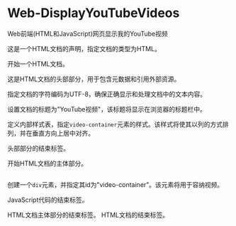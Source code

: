 # Web-DisplayYouTubeVideos
Web前端(HTML和JavaScript)网页显示我的YouTube视频
<!DOCTYPE html>

这是一个HTML文档的声明，指定文档的类型为HTML。

<html>

开始一个HTML文档。


<head>

这是HTML文档的头部部分，用于包含元数据和引用外部资源。


<meta charset="UTF-8">

指定文档的字符编码为UTF-8，确保正确显示和处理文档中的文本内容。


<title>YouTube视频</title>

设置文档的标题为"YouTube视频"，该标题将显示在浏览器的标题栏中。

<style>
    #video-container {
        display: flex;
        flex-direction: column;
        align-items: center;
    }
</style>

定义内部样式表，指定`video-container`元素的样式。该样式将使其以列的方式排列，并在垂直方向上居中对齐。

</head>

头部部分的结束标签。

<body>

开始HTML文档的主体部分。

<div id="video-container"></div>

创建一个`div`元素，并指定其id为"video-container"。该元素将用于容纳视频。


<script>

这是JavaScript代码的起始标签，用于插入JavaScript代码。

var videoUrls = [
    "https://www.youtube.com/watch?v=_pcoBxzXRM4&t=8s",
    "https://www.youtube.com/watch?v=-O5vZ2mT1qs&t=1s",
    "https://www.youtube.com/watch?v=Qax-p_IKNcU",
    "https://www.youtube.com/watch?v=h5vOTuhMRzc",
    "https://www.youtube.com/watch?v=BpNgo7i8w4Y"
];

创建一个名为`videoUrls`的变量，并将一个包含5个YouTube视频URL的数组赋值给它。

function displayVideos() {
    var container = document.getElementById("video-container");

    videoUrls.forEach(function(url) {
        var videoId = extractVideoId(url);

        var iframe = document.createElement("iframe");
        iframe.width = "560";
        iframe.height = "315";
        iframe.src = "https://www.youtube.com/embed/" + videoId;
        iframe.frameborder = "0";
        iframe.allowfullscreen = true;

        container.appendChild(iframe);
    });
}

定义一个名为`displayVideos`的函数。该函数将在`video-container`中显示视频。它遍历`videoUrls`数组中的每个URL，提取视频ID，并创建一个`iframe`元素来嵌入YouTube视频。

function extractVideoId(url) {
    var videoId = "";
    var regExp = /^.*((youtu.be\/)|(v\/)|(\/u\/\w\/)|(embed\/)|(watch\?))\??v?=?([^#&?]*).*/;

    var match = url.match(regExp);
    if (match && match[7].length === 11) {
        videoId = match[7];
    }

    return videoId;
}
定义一个名为extractVideoId`的函数，用于从YouTube视频URL中提取视频ID。它使用正则表达式来匹配不同类型的YouTube URL，并返回匹配到的视频ID。
window.onload = displayVideos;
在窗口加载完成后，调用`displayVideos`函数来显示视频。
</script>
JavaScript代码的结束标签。
</body>
HTML文档主体部分的结束标签。
</html>
HTML文档的结束标签。
